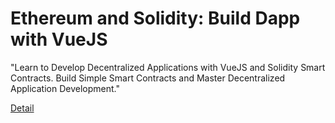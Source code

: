 # Ethereum and Solidity: Build Dapp with VueJS

"Learn to Develop Decentralized Applications with VueJS and Solidity Smart Contracts. Build Simple Smart Contracts and Master Decentralized Application Development." 

[Detail](https://eduitfree.com/course/ethereum-and-solidity-build-dapp-with-vuejs)